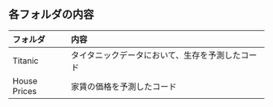 ## 各フォルダの内容

|フォルダ| 内容 |
|:----|:-------|
| Titanic | タイタニックデータにおいて、生存を予測したコード |
| House Prices | 家賃の価格を予測したコード　|

